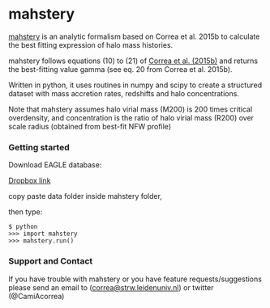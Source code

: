 mahstery
=======

[mahstery](https://github.com/correac/mahstery) is an analytic formalism
based on Correa et al. 2015b to calculate the best fitting expression
of halo mass histories.

mahstery follows equations (10) to (21) of [Correa et al. (2015b)](http://adsabs.harvard.edu/abs/2015MNRAS.450.1521C)
and returns the best-fitting value gamma (see eq. 20 from Correa et al. 2015b).

Written in python, it uses routines in numpy and scipy to create a structured dataset with
mass accretion rates, redshifts and halo concentrations.

Note that mahstery assumes halo virial mass (M200) is 200 times critical overdensity, and
concentration is the ratio of halo virial mass (R200) over scale radius (obtained from best-fit NFW profile)

### Getting started

Download EAGLE database:

[Dropbox link](https://www.dropbox.com/sh/2lc06bh1ug6tp1l/AAB9yn-0sX08PjfsCoGLg2dua?dl=0)

copy paste data folder inside mahstery folder,

then type:

```
$ python
>>> import mahstery
>>> mahstery.run()
```
### Support and Contact

If you have trouble with mahstery or you have feature requests/suggestions please
send an email to (correa@strw.leidenuniv.nl) or twitter (@CamiAcorrea)
